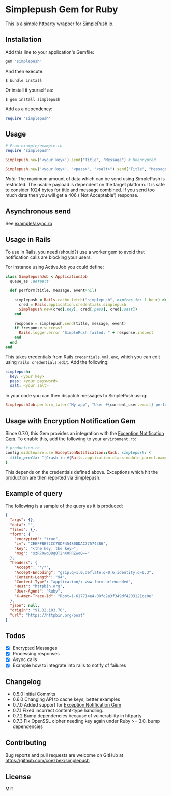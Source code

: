 # Simplepush Gem for Ruby

This is a simple httparty wrapper for [SimplePush.io](https://SimplePush.io).

## Installation

Add this line to your application's Gemfile:

```ruby
gem 'simplepush'
```

And then execute:

```
$ bundle install
```

Or install it yourself as:

```
$ gem install simplepush
```

Add as a dependency:

```ruby
require 'simplepush'
```

## Usage

```ruby
# From example/example.rb
require 'simplepush'

Simplepush.new('<your key>').send("Title", "Message") # Unenrypted

Simplepush.new('<your key>', "<pass>", "<salt>").send("Title", "Message") # Enrypted

```

*Note:* The maximum amount of data which can be send using SimplePush is restricted. The usable payload is dependent on the target platform. It is safe to consider 1024 bytes for title and message combined. If you send too much data then you will get a 406 ('Not Acceptable') response.

## Asynchronous send

See [example/async.rb](example/async.rb)

## Usage in Rails

To use in Rails, you need (should?) use a worker gem to avoid that notification calls are blocking your users.

For instance using ActiveJob you could define:

```ruby
class SimplepushJob < ApplicationJob
  queue_as :default

  def perform(title, message, event=nil)

    simplepush = Rails.cache.fetch("simplepush", expires_in: 1.hour) do
      cred = Rails.application.credentials.simplepush
      Simplepush.new(cred[:key], cred[:pass], cred[:salt])
    end

    response = simplepush.send(title, message, event)
    if !response.success?
      Rails.logger.error "SimplePush failed: " + response.inspect
    end
  end
end
```

This takes credentials from Rails `credentials.yml.enc`, which you can edit using `rails credentials:edit`. Add the following:

```yml
simplepush:
  key: <your key>
  pass: <your password>
  salt: <your salt>
```

In your code you can then dispatch messages to SimplePush using:

```ruby
SimplepushJob.perform_later("My app", "User #{current_user.email} perform admin action...")
```

## Usage with Encryption Notification Gem

Since 0.7.0, this Gem provides an integration with the [Exception Notification Gem](https://github.com/smartinez87/exception_notification). To enable this, add the following to your `environment.rb`:

```ruby
# production.rb
config.middleware.use ExceptionNotification::Rack, simplepush: {
  title_prefix: "[Crash in #{Rails.application.class.module_parent.name}] "
}
```

This depends on the credentials defined above. Exceptions which hit the production are then reported via Simplepush.

## Example of query

The following is a sample of the query as it is produced:

```json
{
  "args": {},
  "data": "",
  "files": {},
  "form": {
    "encrypted": "true",
    "iv": "CEEFFBE72CC70DF45480DDAC775743B6",
    "key": "<the key, the key>",
    "msg": "szR70wqD9g8T2nX0FRZwoQ=="
  },
  "headers": {
    "Accept": "*/*",
    "Accept-Encoding": "gzip;q=1.0,deflate;q=0.6,identity;q=0.3",
    "Content-Length": "94",
    "Content-Type": "application/x-www-form-urlencoded",
    "Host": "httpbin.org",
    "User-Agent": "Ruby",
    "X-Amzn-Trace-Id": "Root=1-617714e4-08fc2a3f349df4203121ce0e"
  },
  "json": null,
  "origin": "91.32.103.70",
  "url": "https://httpbin.org/post"
}
```

## Todos

 - [x] Encrypted Messages
 - [x] Processing responses
 - [x] Async calls
 - [x] Example how to integrate into rails to notify of failures

## Changelog

 - 0.5.0 Initial Commits
 - 0.6.0 Changing API to cache keys, better examples
 - 0.7.0 Added support for [Exception Notification Gem](https://github.com/smartinez87/exception_notification)
 - 0.7.1 Fixed incorrect content-type handling.
 - 0.7.2 Bump dependencies because of vulnerability in httparty
 - 0.7.3 Fix OpenSSL cipher needing key again under Ruby >= 3.0, bump dependencies

## Contributing

Bug reports and pull requests are welcome on GitHub at https://github.com/coezbek/simplepush

## License

MIT
